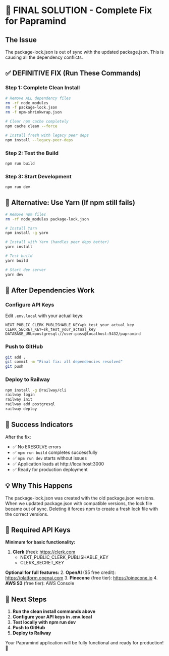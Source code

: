 # 🔧 FINAL SOLUTION - Complete Fix for Papramind

## The Issue

The package-lock.json is out of sync with the updated package.json. This is causing all the dependency conflicts.

## ✅ DEFINITIVE FIX (Run These Commands)

### Step 1: Complete Clean Install

```bash
# Remove ALL dependency files
rm -rf node_modules
rm -f package-lock.json
rm -f npm-shrinkwrap.json

# Clear npm cache completely
npm cache clean --force

# Install fresh with legacy peer deps
npm install --legacy-peer-deps
```

### Step 2: Test the Build

```bash
npm run build
```

### Step 3: Start Development

```bash
npm run dev
```

## 🎯 Alternative: Use Yarn (If npm still fails)

```bash
# Remove npm files
rm -rf node_modules package-lock.json

# Install Yarn
npm install -g yarn

# Install with Yarn (handles peer deps better)
yarn install

# Test build
yarn build

# Start dev server
yarn dev
```

## 🚀 After Dependencies Work

### Configure API Keys

Edit `.env.local` with your actual keys:

```env
NEXT_PUBLIC_CLERK_PUBLISHABLE_KEY=pk_test_your_actual_key
CLERK_SECRET_KEY=sk_test_your_actual_key
DATABASE_URL=postgresql://user:pass@localhost:5432/papramind
```

### Push to GitHub

```bash
git add .
git commit -m "Final fix: all dependencies resolved"
git push
```

### Deploy to Railway

```bash
npm install -g @railway/cli
railway login
railway init
railway add postgresql
railway deploy
```

## 🎉 Success Indicators

After the fix:

- ✅ No ERESOLVE errors
- ✅ `npm run build` completes successfully
- ✅ `npm run dev` starts without issues
- ✅ Application loads at http://localhost:3000
- ✅ Ready for production deployment

## 💡 Why This Happens

The package-lock.json was created with the old package.json versions. When we updated package.json with compatible versions, the lock file became out of sync. Deleting it forces npm to create a fresh lock file with the correct versions.

## 🔑 Required API Keys

**Minimum for basic functionality:**

1. **Clerk** (free): https://clerk.com
   - NEXT_PUBLIC_CLERK_PUBLISHABLE_KEY
   - CLERK_SECRET_KEY

**Optional for full features:** 2. **OpenAI** ($5 free credit): https://platform.openai.com 3. **Pinecone** (free tier): https://pinecone.io 4. **AWS S3** (free tier): AWS Console

## 🎯 Next Steps

1. **Run the clean install commands above**
2. **Configure your API keys in .env.local**
3. **Test locally with npm run dev**
4. **Push to GitHub**
5. **Deploy to Railway**

Your Papramind application will be fully functional and ready for production! 🚀
